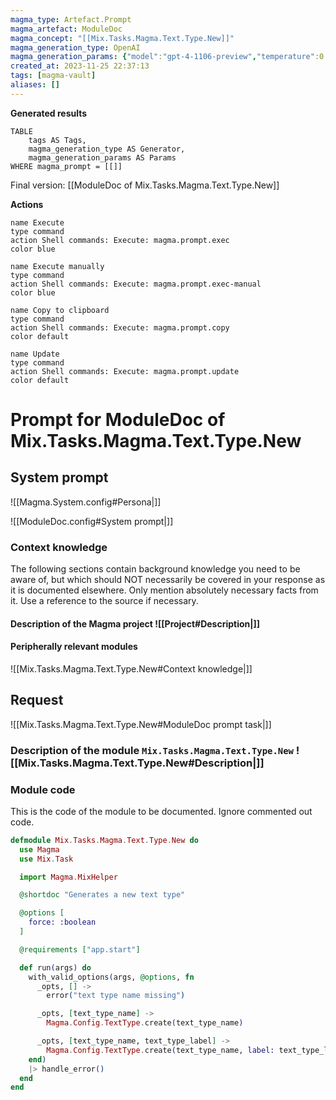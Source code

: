 ```yaml
---
magma_type: Artefact.Prompt
magma_artefact: ModuleDoc
magma_concept: "[[Mix.Tasks.Magma.Text.Type.New]]"
magma_generation_type: OpenAI
magma_generation_params: {"model":"gpt-4-1106-preview","temperature":0.6}
created_at: 2023-11-25 22:37:13
tags: [magma-vault]
aliases: []
---
```


**Generated results**

```dataview
TABLE
	tags AS Tags,
	magma_generation_type AS Generator,
	magma_generation_params AS Params
WHERE magma_prompt = [[]]
```

Final version: [[ModuleDoc of Mix.Tasks.Magma.Text.Type.New]]

**Actions**

```button
name Execute
type command
action Shell commands: Execute: magma.prompt.exec
color blue
```
```button
name Execute manually
type command
action Shell commands: Execute: magma.prompt.exec-manual
color blue
```
```button
name Copy to clipboard
type command
action Shell commands: Execute: magma.prompt.copy
color default
```
```button
name Update
type command
action Shell commands: Execute: magma.prompt.update
color default
```

# Prompt for ModuleDoc of Mix.Tasks.Magma.Text.Type.New

## System prompt

![[Magma.System.config#Persona|]]

![[ModuleDoc.config#System prompt|]]

### Context knowledge

The following sections contain background knowledge you need to be aware of, but which should NOT necessarily be covered in your response as it is documented elsewhere. Only mention absolutely necessary facts from it. Use a reference to the source if necessary.

#### Description of the Magma project ![[Project#Description|]]

#### Peripherally relevant modules

![[Mix.Tasks.Magma.Text.Type.New#Context knowledge|]]


## Request

![[Mix.Tasks.Magma.Text.Type.New#ModuleDoc prompt task|]]

### Description of the module `Mix.Tasks.Magma.Text.Type.New` ![[Mix.Tasks.Magma.Text.Type.New#Description|]]

### Module code

This is the code of the module to be documented. Ignore commented out code.

```elixir
defmodule Mix.Tasks.Magma.Text.Type.New do
  use Magma
  use Mix.Task

  import Magma.MixHelper

  @shortdoc "Generates a new text type"

  @options [
    force: :boolean
  ]

  @requirements ["app.start"]

  def run(args) do
    with_valid_options(args, @options, fn
      _opts, [] ->
        error("text type name missing")

      _opts, [text_type_name] ->
        Magma.Config.TextType.create(text_type_name)

      _opts, [text_type_name, text_type_label] ->
        Magma.Config.TextType.create(text_type_name, label: text_type_label)
    end)
    |> handle_error()
  end
end

```
